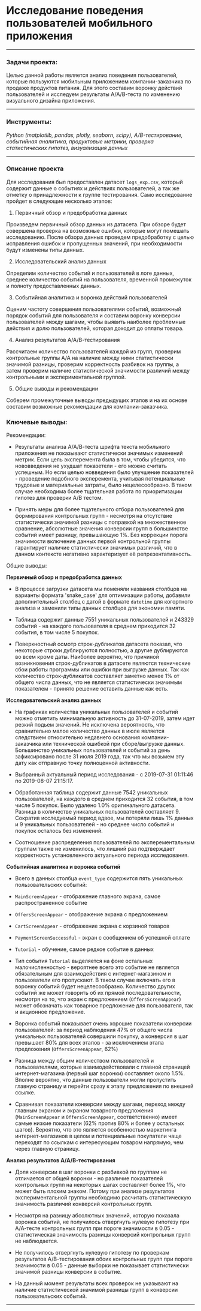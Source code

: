 # Исследование поведения пользователей мобильного приложения
___
### Задачи проекта:

Целью данной работы является анализ поведения пользователей, которые пользуются мобильным приложением компании-заказчика по продаже продуктов питания. Для этого составим воронку действий пользователей и исследуем результаты А/А/В-теста по изменению визуального дизайна приложения.
___
### Инструменты:

*Python (matplotlib, pandas, plotly, seaborn, scipy), A/B-тестирование, событийная аналитика, продуктовые метрики, проверка статистических гипотез, визуализация данных*
___
### Описание проекта

Для исследования был предоставлен датасет `logs_exp.csv`, который содержит данные о событиях и действиях пользователей, а так же отметку о принадлежности к группе тестирования. Само исследование пройдет в следующие несколько этапов:

1. Первичный обзор и предобработка данных

Произведем первичный обзор данных из датасета. При обзоре будет совершена проверка на возможные ошибки, которые могут помешать исследованию. После обзора данных проведем предобработку с целью исправления ошибок и пропущенных значений, при необходимости будут изменены типы данных.

2. Исследовательский анализ данных

Определим количество событий и пользователей в логе данных, среднее количество событий на пользователя, временной промежуток и полноту предоставленных данных.

3. Событийная аналитика и воронка действий пользователей

Оценим частоту совершения пользователями событий, возможный порядок событий для пользователя и составим воронку конверсии пользователей между шагами, чтобы выявить наиболее проблемные действия и долю пользователей, которая доходит до оплаты товара.

4. Анализ результатов А/А/В-тестирования

Рассчитаем количество пользователей каждой из групп, проверим контрольные группы А/А на наличие между ними статистически значимой разницы, проверим корректность разбивок на группы, а затем проверим наличие статистической значимости различий между контрольными и экспериментальной группой.

5. Общие выводы и рекомендации

Соберем промежуточные выводы предыдущих этапов и на их основе составим возможные рекомендации для компании-заказчика.

### Ключевые выводы:

Рекомендации:

- Результаты анализа А/А/В-теста шрифта текста мобильного приложения не показывают статистически значимых изменений метрик. Если цель эксперемента была в том, чтобы убедится, что нововведения не ухудшат показетели - его можно считать успешным. Но если целью новведения было улучшение показателей - проведение подобного эксперемента, учитывая потенциальные трудовые и материальные затраты, было нецелесообразно. В таком случае необходима более тщательная работа по приоритизации гипотез для проверки A/B тестом.


- Принять меры для более тщательного отбора пользователей для формирования контрольных групп - несмотря на отсутствие статистически значимой разницы с поправкой на множественное сравнение, абсолютные значения конверсии групп в большинстве событий имеет разницу, превышающую 1%. Без коррекции порога значимости включение данных первой контрольной группы гарантирует наличие статистически значимых различий, что в данном контексте негативно характеризует её репрезентативность.


Общие выводы:


**Первичный обзор и предобработка данных**


- В процессе загрузки датасета мы поменяли названия столбцов на варианты формата 'snake_case' для оптимизации работы, добавили дополнительный столбец с датой в формате `datetime` для когортного анализа и заменили типы данных столбцов для экономии памяти.


- Таблица содержит данные 7551 уникальных пользователей  и 243329 событий - на каждого пользователя в среднем приходится 32 события, в том числе 5 покупок.


- Поверхностный осмотр строк-дубликатов датасета показал, что некоторые строки дублируются полностью, а другие дублируются во всем кроме даты. Наиболее вероятно, что причиной возникновения строк-дубликатов в датасете являются технические сбои работы программы или ошибки при выгрузке данных. Так как количество строк-дубликатов составляет заметно менее 1% от общего числа данных, что не является статистически значимым показателем - принято решение оставить данные как есть.


**Исследовательский анализ данных**


- На графиках количества уникальных пользователей и событий можно отметить минимальную активность до 31-07-2019, затем идет резкий подьем значений. Не исключена вероятность, что сравнительно малое количество данных в июле является следствием относительно недавнего основания компании-заказчика или технической ошибкой при сборе/выгрузке данных. Большинство уникальных пользователей и событий за день зафиксировано после 31 июля 2019 года, так что мы возьмем эту дату как отправную точку полноценной активности.


- Выбранный актуальный период исследования - с 2019-07-31 01:11:46 по 2019-08-07 21:15:17.


- Обработанная таблица содержит данные 7542 уникальных пользователей, на каждого в среднем приходится 32 события, в том числе 5 покупок. Было удалено 1.0% оригинального датасета. Разница в количестве уникальных пользователей составляет 9. Сократив исследуемый период вдвое, мы потеряли лишь 1% данных и 9 уникальных пользователей - но среднее число событий и покупок осталось без изменений. 


- Соотношение распределения пользователей по эксперементальным группам также не изменилось, что лишний раз подтверждает корректность установленного актуального периода исследования.


**Событийная аналитика и воронка событий**

- Всего в данных столбца `event_type` содержится пять уникальных пользовательских событий:

 - `MainScreenAppear` - отображение главного экрана, самое распространенное событие
 - `OffersScreenAppear` - отображение экрана с предложением
 - `CartScreenAppear` - отображение экрана с корзиной товаров
 - `PaymentScreenSuccessful` - экран с сообщением об успешной оплате
 - `Tutorial` - обучение, самое редкое событие в данных
 
 
- Тип события `Tutorial` выделяется на фоне остальных малочисленностью - вероятнее всего это событие не является обязательным для взаимодействия с интернет-магазином и пользователи его пропускают. В таком случае включать его в воронку событий будет нецелесообразно. Количество других событий же может говорить об их прямой последовательности, несмотря на то, что экран с предложением (`OffersScreenAppear`) может обозначать как товарное предложение для пользователя, так и акционное предложение.


- Воронка событий показывает очень хорошие показатели конверсии пользователей: за период наблюдения 47% от общего числа уникальных пользователей совершили покупку, а конверсия в шаг превышает 80% для всех этапов - за исключением этапа предложения (`OffersScreenAppear`, 62%)


- Разница между общим количеством пользователей и пользователями, которые взаимодействовали с главной страницей интернет-магазина (первый шаг воронки) составляет около 1.5%. Вполне вероятно, что данные пользователи могли пропустить главную страницу и перейти сразу к этапу предложения по внешней ссылке.


- Сравнивая показатели конверсии между шагами, переход между главным экраном и экраном товарного предложения (`MainScreenAppear` и `OffersScreenAppear`, соответственно) имеет самые низкие показатели (62% против 80% и более у остальных шагов). Вероятно, что это является особенностью маркетинга интернет-магазинов в целом и потенциальные покупатели чаще переходят по ссылкам с интересующим товаром напрямую, чем через главную страницу.


**Анализ результатов А/А/В-тестирования**


- Доля конверсии в шаг воронки с разбивкой по группам не отличается от общей воронки - но различие показателей контрольных групп на некоторых шагах составляет более 1%, что может быть плохим знаком. Потому при анализе результатов экспериментальной группы необходимо расчитать статистическую значимость различий конверсий контрольных групп.


 - Несмотря на разницу абсолютных значений, которую показала воронка событий, не получилось отвергнуть нулевую гипотезу при А/А-тесте контрольных групп при пороге значимости в 0.05 - статистическая значимость разницы конверсий контрольных групп не наблюдается. 
 
- Не получилось отвергнуть нулевую гипотезу по проверкам результатов А/В-тестирования обоих контрольных групп при пороге значимости в 0.05 - данные выборки не показывает статистически значимой разницы конверсии в событие.


- На данный момент результаты всех проверок не указывают на наличие статистической значимой разницы групп в конверсии пользовательских событий.
___

